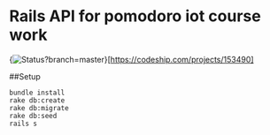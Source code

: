 # Rails API for pomodoro iot course work

{<img src="https://codeship.com/projects/8e2548f0-0195-0134-ea95-2e7e86e65593/status?branch=master" alt="Status?branch=master" />}[https://codeship.com/projects/153490]

##Setup
```
bundle install
rake db:create
rake db:migrate
rake db:seed
rails s
```
